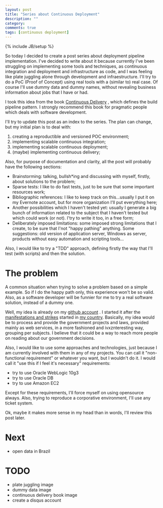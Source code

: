 ```yaml
---
layout: post
title: "Series about Continuous Deployment"
description: ""
category: 
comments: true
tags: [continuous deployment]
---
```

{% include JB/setup %}

So today I decided to create a post series about deployment pipeline implementation. I've decided to write about it because currently I've been struggling on implementing some tools and techniques, as continuous integration and deployment and infrastructure as code, and I was feeling like plate juggling alone through development and infraestructure. I'll try to do a PoC (Proof of Concept) using real tools with a (similar to) real case. Of course I'll use dummy data and dummy names, without revealing business information about jobs that I have or had.

I took this idea from the book [Continuous Delivery](http://amzn.com/0321601912) , which defines the build pipeline pattern. I strongly recommend this book for pragmatic people which deals with software development.

I'll try to update this post as an index to the series. The plan can change, but my initial plan is to deal with:
1. creating a reproductible and versioned POC environment;
1. implementing scalable continuous integration;
1. implementing scalable continuous deployment;
1. (maybe) implementing continuous delivery;

Also, for purpose of documentation and clarity, all the post will probably have the following sections:

* Brainstorming: talking, bullsh\*ing and discussing with myself, firstly, about solutions to the problem;
* Sparse tests: I like to do fast tests, just to be sure that some important resources work;
* Bibliographic references: I like to keep track on this...usually I put it on my Evernote account, but for more organization I'll put everything here;
* Another possibilities which I haven't tested yet: usually I generate a big bunch of information related to the subject that I haven't tested but which could work (or not). I'try to write it too, in a free form;
* Deliberately imposed limitations: some imposed strong limitations that I create, to be sure that I'not "happy pathing" anything. Some suggestions: old version of application server, Windows as server, products without easy automation and scripting tools...

Also, I would like to try a "TDD" approach, defining firstly the way that I'll test (with scripts) and then the solution.

# The problem

A common situation when trying to solve a problem based on a simple example. So if I do the happy path only, this experience won't be so valid. Also, as a software developer will be funnier for me to try a real software solution, instead of a dummy one.

Well, my idea is already on my [github account](https://github.com/mauricioborges/tag-cloud-legislacao) . I started it after the [manifestations and strikes](http://pt.wikipedia.org/wiki/Protestos_no_Brasil_em_2013) started in [my country](http://pt.wikipedia.org/wiki/Brasil). Basically, my idea would be to process and provide the government projects and laws, provided mainly as web services, in a more fashioned and ivxznteresting way, grouping per subjects. I believe that it could be a way to reach more people on reading about our government decisions.

Also, I would like to use some approaches and technologies, just because I am currently involved with them in any of my projects. You can call it "non-functional requirement" or whatever you want, but I wouldn't do it. I would call it "use this if I feel it's necessary" requirements:
* try to use Oracle WebLogic 10g3
* try to use Oracle DB
* try to use Amazon EC2

Except for these requirements, I'll force myself on using opensource always. Also, trying to reproduce a corporative environment, I'll use any ticket system.

Ok, maybe it makes more sense in my head than in words, I'll review this post later.

# Next

* open data in Brazil

# TODO

* plate juggling image
* dummy data image
* continuous delivery book image
* create a disqus account
